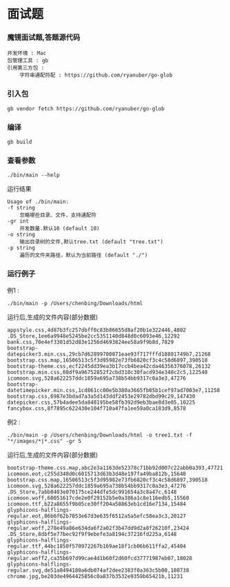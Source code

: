 # 面试题
### 魔镜面试题,答题源代码
    开发环境 : Mac
    包管理工具 : gb 
    引用第三方包 : 
    	字符串通配符配 : https://github.com/ryanuber/go-glob

### 引入包
    gb vendor fetch https://github.com/ryanuber/go-glob
### 编译
    gb build
### 查看参数
    ./bin/main --help
运行结果

    Usage of ./bin/main:
    -f string 
    	忽略哪些目录、文件，支持通配符
    -gr int
    	并发数量.默认10 (default 10)
    -o string
    	输出目录树的文件,默认tree.txt (default "tree.txt")
    -p string
    	遍历的文件夹路径，默认为当前路径 (default "./")
	   
### 运行例子
例1 : 

    ./bin/main -p /Users/chenbing/Downloads/html
运行后,生成的文件内容(部分数据)

    appstyle.css,4d87b3fc257dbff0c83b86655d8af20b1e322446,4802 
    .DS_Store,1ee6a9948e5245be2cc5351140d848d0c6093e46,12292 
    bank.css,70e4ef3301d52d83e1256d4693824ee58a9f9b8d,7829 
    bootstrap-datepicker3.min.css,29cb7d62899700071eae93f717fffd18801749b7,21268 
    bootstrap.css.map,16506513c5f3d95982e73fb6820cf3c4c58d6897,390518 
    bootstrap-theme.css,ecf2245dd39ea3b17ccb4bea42cda46356376078,26132 
    bootstrap.min.css,08df9a96752852f2cbd310c30facd934e348c2c5,122540 
    icomoon.svg,528a622257ddc1859a695a738b54bb9317c0a3e3,47276 
    bootstrap-datetimepicker.min.css,1cd861cc00e5b380a3665fb05b1cef97ad7003e7,11258 
    bootstrap.css,6987e3bdad7a3a5d143ddf2453e29782dbd99c29,147430 
    datepicker.css,57b4adee5da840195be58fb392d9eb3bae8d3e05,10225 
    fancybox.css,8f7895c622430e104f710a47fa1ee59a0ca183d9,8578 
	
例2 :

    ./bin/main -p /Users/chenbing/Downloads/html -o tree1.txt -f "*/images/*|*.css" -gr 5
运行后,生成的文件内容(部分数据)

    bootstrap-theme.css.map,abc2e3a1163de52378c71bb92d007c22abb0a393,47721 
    icomoon.eot,c255d348d0c6015713d63b3d48e197fa49ba812b,15648 
    bootstrap.css.map,16506513c5f3d95982e73fb6820cf3c4c58d6897,390518 
    icomoon.svg,528a622257ddc1859a695a738b54bb9317c0a3e3,47276 
    .DS_Store,7abb0403e070175ce244dfe5dc991654a3c8a47c,6148 
    icomoon.woff,60051617cde2e0f29152b5e0a386a1c8e116edb5,15560 
    icomoon.ttf,b22a8655f9b05ce30ff204a58863eb1cd16e7134,15484 
    glyphicons-halflings-regular.eot,86b6f62b7853e67d3e635f6512a5a5efc58ea3c3,20127 
    glyphicons-halflings-regular.woff,278e49a86e634da6f2a02f3b47dd9d2a8f26210f,23424 
    .DS_Store,8dbf5e77bec92f9f9ebefe3a8194c37216fd225a,6148 
    glyphicons-halflings-regular.ttf,44bc1850f570972267b169ae18f1cb06b611ffa2,45404 
    glyphicons-halflings-regular.woff2,ca35b697d99cae4d1b60f2d60fcd37771987eb07,18028 
    glyphicons-halflings-regular.svg,de51a8494180a6db074af2dee2383f0a363c5b08,108738 
    chrome.jpg,be203de4964425856c0a837b3532e9359b65421b,11231     
